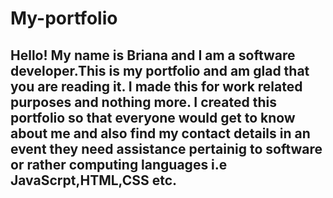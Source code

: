 # My-portfolio
## Hello! My name is Briana and I am a software developer.This is my portfolio and am glad that you are reading it. I made this for work related purposes and nothing more. I created this portfolio so that everyone would get to know about me and also find my contact details in an event they need assistance pertainig to software or rather computing languages i.e JavaScrpt,HTML,CSS etc.
